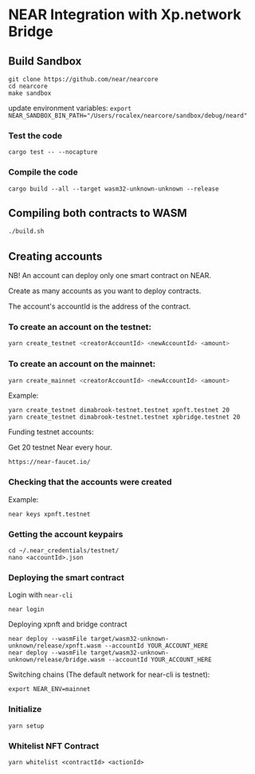 # NEAR Integration with Xp.network Bridge

## Build Sandbox

```
git clone https://github.com/near/nearcore
cd nearcore
make sandbox
```

update environment variables: `export NEAR_SANDBOX_BIN_PATH="/Users/rocalex/nearcore/sandbox/debug/neard"`

### Test the code

```
cargo test -- --nocapture
```

### Compile the code

```
cargo build --all --target wasm32-unknown-unknown --release
```

## Compiling both contracts to WASM

```bash
./build.sh
```

## Creating accounts

NB! An account can deploy only one smart contract on NEAR.

Create as many accounts as you want to deploy contracts.

The account's accountId is the address of the contract.

### To create an account on the testnet:

```bash
yarn create_testnet <creatorAccountId> <newAccountId> <amount>
```

### To create an account on the mainnet:

```bash
yarn create_mainnet <creatorAccountId> <newAccountId> <amount>
```

Example:

```
yarn create_testnet dimabrook-testnet.testnet xpnft.testnet 20
yarn create_testnet dimabrook-testnet.testnet xpbridge.testnet 20
```

Funding testnet accounts:

Get 20 testnet Near every hour.

```
https://near-faucet.io/
```

### Checking that the accounts were created

Example:

```
near keys xpnft.testnet
```

### Getting the account keypairs

```
cd ~/.near_credentials/testnet/
nano <accountId>.json
```


### Deploying the smart contract

Login with `near-cli`

```
near login
```

Deploying xpnft and bridge contract

```
near deploy --wasmFile target/wasm32-unknown-unknown/release/xpnft.wasm --accountId YOUR_ACCOUNT_HERE
near deploy --wasmFile target/wasm32-unknown-unknown/release/bridge.wasm --accountId YOUR_ACCOUNT_HERE
```

Switching chains (The default network for near-cli is testnet):

```
export NEAR_ENV=mainnet
```

### Initialize

```
yarn setup
```

### Whitelist NFT Contract

```
yarn whitelist <contractId> <actionId>
```